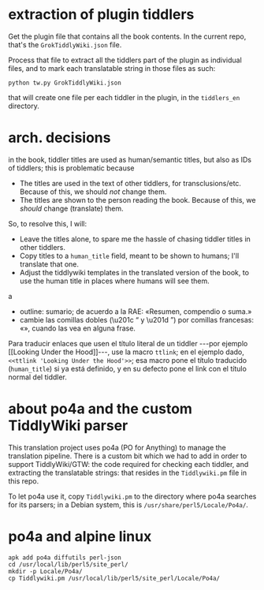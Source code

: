 # extraction of plugin tiddlers

Get the plugin file that contains all the book contents. In the current repo,
that's the `GrokTiddlyWiki.json` file.

Process that file to extract all the tiddlers part of the plugin as individual
files, and to mark each translatable string in those files as such:

```
python tw.py GrokTiddlyWiki.json
```

that will create one file per each tiddler in the plugin, in the `tiddlers_en`
directory.

# arch. decisions

in the book, tiddler titles are used as human/semantic titles, but also as IDs
of tiddlers; this is problematic because

  * The titles are used in the text of other tiddlers, for transclusions/etc.
    Because of this, we should *not* change them.
  * The titles are shown to the person reading the book. Because of this, we
    *should* change (translate) them.

So, to resolve this, I will:

  * Leave the titles alone, to spare me the hassle of chasing tiddler titles in
    other tiddlers.
  * Copy titles to a `human_title` field, meant to be shown to humans; I'll
    translate that one.
  * Adjust the tiddlywiki templates in the translated version of the book, to
    use the human title in places where humans will see them.

a
  * outline: sumario; de acuerdo a la RAE: «Resumen, compendio o suma.»
  * cambie las comillas dobles (\\u201c “ y \\u201d ”) por comillas francesas:
    «», cuando las vea en alguna frase.

Para traducir enlaces que usen el título literal de un tiddler ---por ejemplo
[[Looking Under the Hood]]---, use la macro `ttlink`; en el ejemplo dado,
`<<ttlink 'Looking Under the Hood'>>`; esa macro pone el título traducido
(`human_title`) si ya está definido, y en su defecto pone el link con el título
normal del tiddler.

# about po4a and the custom TiddlyWiki parser

This translation project uses po4a (PO for Anything) to manage the translation
pipeline. There is a custom bit which we had to add in order to support
TiddlyWiki/GTW: the code required for checking each tiddler, and extracting the
translatable strings: that resides in the `Tiddlywiki.pm` file in this repo.

To let po4a use it, copy `Tiddlywiki.pm` to the directory where po4a searches
for its parsers; in a Debian system, this is `/usr/share/perl5/Locale/Po4a/`.

# po4a and alpine linux

```
apk add po4a diffutils perl-json
cd /usr/local/lib/perl5/site_perl/
mkdir -p Locale/Po4a/
cp Tiddlywiki.pm /usr/local/lib/perl5/site_perl/Locale/Po4a/
```
